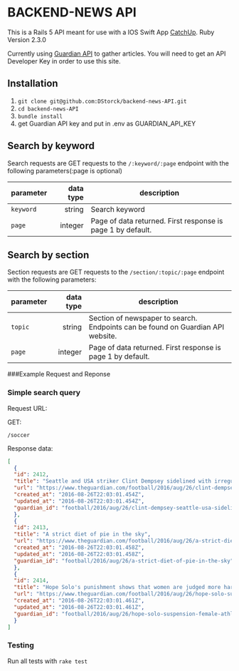 # BACKEND-NEWS API

This is a Rails 5 API meant for use with a IOS Swift App [CatchUp](https://github.com/DStorck/SwiftNewsApp).
Ruby Version 2.3.0

Currently using [Guardian API](http://open-platform.theguardian.com/) to gather articles.  You will need to get an API Developer Key in order to use this site.

## Installation

1. `git clone git@github.com:DStorck/backend-news-API.git`
2. `cd backend-news-API`
3. `bundle install`
4. get Guardian API key and put in .env as GUARDIAN_API_KEY


## Search by keyword
Search requests are GET requests to the `/:keyword/:page` endpoint with the
following parameters(:page is optional)

| parameter   | data type | description |
|-------------|----------:|-------------|
| `keyword`   | string    | Search keyword |
| `page`      | integer   | Page of data returned. First response is page 1 by default. |

## Search by section
Section requests are GET requests to the `/section/:topic/:page` endpoint with the
following parameters:

| parameter   | data type | description |
|-------------|----------:|-------------|
| `topic`     | string    | Section of newspaper to search. Endpoints can be found on Guardian API website. |
| `page`      | integer   | Page of data returned. First response is page 1 by default. |

###Example Request and Reponse
### Simple search query
Request URL:

GET:
```
/soccer
```

Response data:

```json
[
  {
  "id": 2412,
  "title": "Seattle and USA striker Clint Dempsey sidelined with irregular heartbeat",
  "url": "https://www.theguardian.com/football/2016/aug/26/clint-dempsey-seattle-usa-sidelined-world-cup-mls-irregular-heartbeat",
  "created_at": "2016-08-26T22:03:01.454Z",
  "updated_at": "2016-08-26T22:03:01.454Z",
  "guardian_id": "football/2016/aug/26/clint-dempsey-seattle-usa-sidelined-world-cup-mls-irregular-heartbeat"
  },
  {
  "id": 2413,
  "title": "A strict diet of pie in the sky",
  "url": "https://www.theguardian.com/football/2016/aug/26/a-strict-diet-of-pie-in-the-sky",
  "created_at": "2016-08-26T22:03:01.458Z",
  "updated_at": "2016-08-26T22:03:01.458Z",
  "guardian_id": "football/2016/aug/26/a-strict-diet-of-pie-in-the-sky"
  },
  {
  "id": 2414,
  "title": "Hope Solo's punishment shows that women are judged more harshly | Shireen Ahmed",
  "url": "https://www.theguardian.com/football/2016/aug/26/hope-solo-suspension-female-athletes-double-standards",
  "created_at": "2016-08-26T22:03:01.461Z",
  "updated_at": "2016-08-26T22:03:01.461Z",
  "guardian_id": "football/2016/aug/26/hope-solo-suspension-female-athletes-double-standards"
  }
]
```

### Testing
Run all tests with `rake test`
